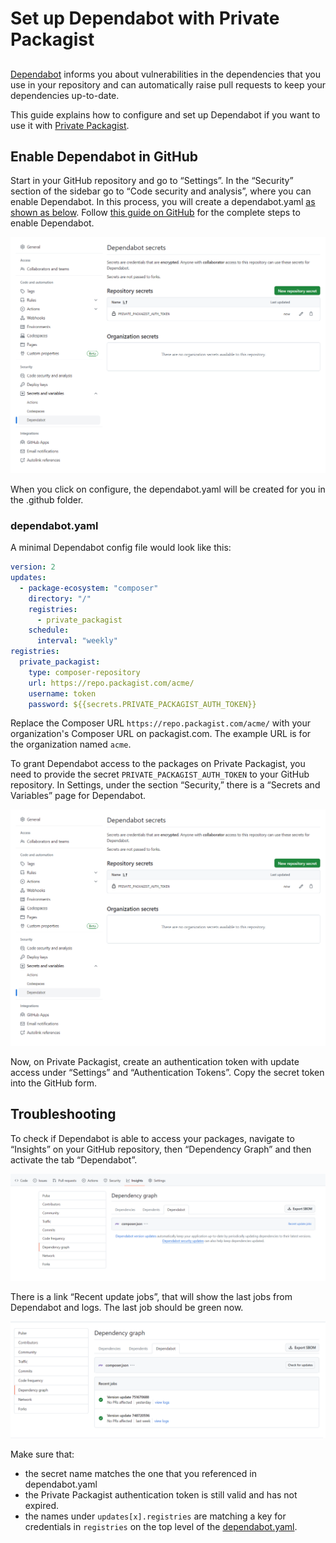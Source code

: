 # Set up Dependabot with Private Packagist
##

[Dependabot](https://docs.github.com/en/code-security/getting-started/dependabot-quickstart-guide) informs you about vulnerabilities in the dependencies that you use in your repository and can automatically raise pull requests to keep your dependencies up-to-date.  

This guide explains how to configure and set up Dependabot if you want to use it with [Private Packagist](https://packagist.com).


## Enable Dependabot in GitHub

Start in your GitHub repository and go to “Settings”. In the “Security” section of the sidebar go to “Code security and analysis”, where you can enable Dependabot. In this process, you will create a dependabot.yaml [as shown as below](#dependabotyaml). Follow [this guide on GitHub](https://docs.github.com/en/code-security/getting-started/dependabot-quickstart-guide#enabling-dependabot-for-your-repository) for the complete steps to enable Dependabot.

![enable dependabot](/Resources/public/img/docs/articles/dependabot-secret.png)

When you click on configure, the dependabot.yaml will be created for you in the .github folder.

### dependabot.yaml

A minimal Dependabot config file would look like this:

```yaml
version: 2
updates:
  - package-ecosystem: "composer"
    directory: "/"
    registries:
      - private_packagist
    schedule:
      interval: "weekly"
registries:
  private_packagist:
    type: composer-repository
    url: https://repo.packagist.com/acme/
    username: token
    password: ${{secrets.PRIVATE_PACKAGIST_AUTH_TOKEN}}
```

Replace the Composer URL `https://repo.packagist.com/acme/` with your organization's Composer URL on packagist.com. The example URL is for the organization named `acme`.

To grant Dependabot access to the packages on Private Packagist, you need to provide the secret `PRIVATE_PACKAGIST_AUTH_TOKEN` to your GitHub repository. In Settings, under the section “Security,” there is a “Secrets and Variables” page for Dependabot.

![Dependabot Secrets](/Resources/public/img/docs/articles/dependabot-secret.png)

Now, on Private Packagist, create an authentication token with update access under “Settings” and “Authentication Tokens”. Copy the secret token into the GitHub form.

## Troubleshooting

To check if Dependabot is able to access your packages, navigate to “Insights” on your GitHub repository, then “Dependency Graph” and then activate the tab “Dependabot”.

![Dependabot Insights](/Resources/public/img/docs/articles/dependabot-insights.png)

There is a link “Recent update jobs”, that will show the last jobs from Dependabot and logs. The last job should be green now.

![Dependabot Jobs](/Resources/public/img/docs/articles/dependabot-jobs.png)

Make sure that:
- the secret name matches the one that you referenced in dependabot.yaml
- the Private Packagist authentication token is still valid and has not expired.
- the names under `updates[x].registries` are matching a key for credentials in `registries` on the top level of the [dependabot.yaml](#dependabotyaml).
